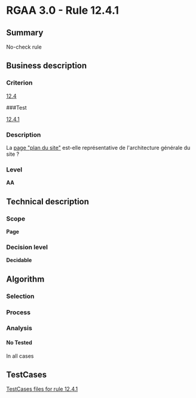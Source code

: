 # RGAA 3.0 -  Rule 12.4.1

## Summary

No-check rule

## Business description

### Criterion

[12.4](http://disic.github.io/rgaa_referentiel_en/RGAA3.0_Criteria_English_version_v1.html#crit-12-4)

###Test

[12.4.1](http://disic.github.io/rgaa_referentiel_en/RGAA3.0_Criteria_English_version_v1.html#test-12-4-1)

### Description

La <a href="http://references.modernisation.gouv.fr/referentiel-technique-0#mPlanSite">page "plan du site"</a> est-elle repr&eacute;sentative de l'architecture g&eacute;n&eacute;rale du site ?

### Level

**AA**

## Technical description

### Scope

**Page**

### Decision level

**Decidable**

## Algorithm

### Selection

### Process

### Analysis

#### No Tested 

In all cases










##  TestCases 

[TestCases files for rule 12.4.1](https://github.com/Asqatasun/Asqatasun/tree/master/rules/rules-rgaa3.0/src/test/resources/testcases/rgaa30/Rgaa30Rule120401/) 


